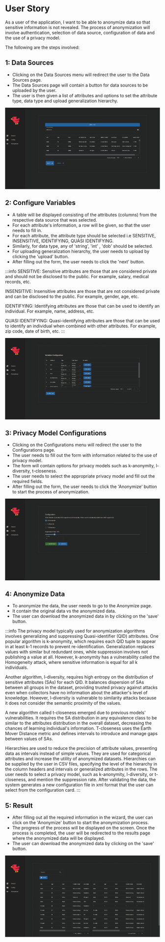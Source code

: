 # User Story

As a user of the application, I want to be able to anonymize data so that sensitive information is not revealed. The process of anonymization will involve authentication, selection of data source, configuration of data and the use of a privacy model.

The following are the steps involved:

## 1: Data Sources

- Clicking on the Data Sources menu will redirect the user to the Data Sources page.
- The Data Sources page will contain a button for data sources to be uploaded by the user.
- The user is then given a list of attributes and options to set the attribute type, data type and upload generalization hierarchy.

![](./img/user/1.png)

## 2: Configure Variables

- A table will be displayed consisting of the attributes (columns) from the respective data source that was selected.
- For each attribute's information, a row will be given, so that the user needs to fill in.
- For each attribute, the attribute type should be selected i.e SENSITIVE, INSENSITIVE, IDENTIFYING, QUASI IDENTIFYING.
- Similarly, for data type, any of 'string', 'int' , 'dob' should be selected.
- For uploading generalization hierarchy, the user needs to upload by clicking the 'upload' button.
- After filling out the form, the user needs to click the 'next' button.

:::info
SENSITIVE: Sensitive attributes are those that are considered private and should not be disclosed to the public. For example, salary, medical records, etc.

INSENSITIVE: Insensitive attributes are those that are not considered private and can be disclosed to the public. For example, gender, age, etc.

IDENTIFYING: Identifying attributes are those that can be used to identify an individual. For example, name, address, etc.

QUASI IDENTIFYING: Quasi-identifying attributes are those that can be used to identify an individual when combined with other attributes. For example, zip code, date of birth, etc.
:::

![](./img/user/2.png)

## 3: Privacy Model Configurations

- Clicking on the Configurations menu will redirect the user to the Configurations page.
- The user needs to fill out the form with information related to the use of privacy model.
- The form will contain options for privacy models such as k-anonymity, l-diversity, t-closeness.
- The user needs to select the appropriate privacy model and fill out the required fields.
- After filling out the form, the user needs to click the 'Anonymize' button to start the process of anonymization.

![](./img/user/3.png)

## 4: Anonymize Data

- To anonymize the data, the user needs to go to the Anonymize page.
- It contain the original data vs the anonymized data.
- The user can download the anonymized data in by clicking on the 'save' button.

:::info
The privacy model typically used for anonymization algorithms involves generalizing and suppressing Quasi-identifier (QID) attributes. One popular algorithm is k-anonymity, which requires each QID tuple to appear in at least k-1 records to prevent re-identification. Generalization replaces values with similar but redundant ones, while suppression involves not publishing a value at all. However, k-anonymity has a vulnerability called the Homogeneity attack, where sensitive information is equal for all k individuals.

Another algorithm, l-diversity, requires high entropy on the distribution of sensitive attributes (SAs) for each QID. It balances dispersion of SAs between all groups in the dataset, providing trusted privacy against attacks even when collectors have no information about the attacker's level of knowledge. However, l-diversity is vulnerable to similarity attacks because it does not consider the semantic proximity of the values.

A new algorithm called t-closeness emerged due to previous models' vulnerabilities. It requires the SA distribution in any equivalence class to be similar to the attributes distribution in the overall dataset, decreasing the chances of learning individual's information. T-closeness uses the Earth Mover Distance metric and defines intervals to introduce and manage gaps between values of SAs.

Hierarchies are used to reduce the precision of attribute values, presenting data as intervals instead of simple values. They are used for categorical attributes and increase the utility of anonymized datasets. Hierarchies can be supplied by the user in CSV files, specifying the level of the hierarchy in the column headers and intervals or generalized attributes in the rows. The user needs to select a privacy model, such as k-anonymity, l-diversity, or t-closeness, and mention the suppression rate. After validating the data, the system generates a new configuration file in xml format that the user can select from the configuration card.
:::

## 5: Result

- After filling out all the required information in the wizard, the user can click on the 'Anonymize' button to start the anonymization process.
- The progress of the process will be displayed on the screen. Once the process is completed, the user will be redirected to the results page where the anonymized data will be displayed.
- The user can download the anonymized data by clicking on the 'save' button.

![](./img/user/4.png)
